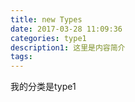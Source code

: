 ```yaml
---
title: new Types
date: 2017-03-28 11:09:36
categories: type1
description1: 这里是内容简介
tags:
---
```

我的分类是type1
